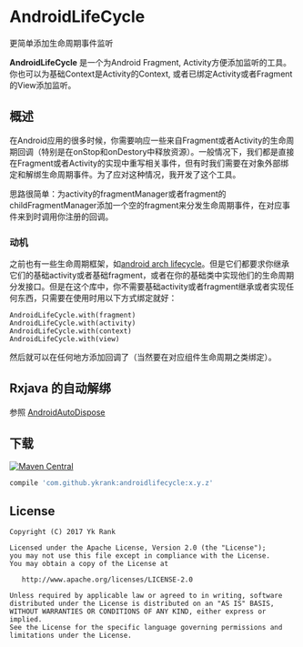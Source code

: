 ﻿# AndroidLifeCycle
更简单添加生命周期事件监听

**AndroidLifeCycle** 是一个为Android Fragment, Activity方便添加监听的工具。你也可以为基础Context是Activity的Context, 或者已绑定Activity或者Fragment的View添加监听。

概述
--------
在Android应用的很多时候，你需要响应一些来自Fragment或者Activity的生命周期回调（特别是在onStop和onDestory中释放资源）。一般情况下，我们都是直接在Fragment或者Activity的实现中重写相关事件，但有时我们需要在对象外部绑定和解绑生命周期事件。为了应对这种情况，我开发了这个工具。

思路很简单：为activity的fragmentManager或者fragment的childFragmentManager添加一个空的fragment来分发生命周期事件，在对应事件来到时调用你注册的回调。

### 动机
之前也有一些生命周期框架，如[android arch lifecycle][android-arc-lifecycle]。但是它们都要求你继承它们的基础activity或者基础fragment，或者在你的基础类中实现他们的生命周期分发接口。但是在这个库中，你不需要基础activity或者fragment继承或者实现任何东西，只需要在使用时用以下方式绑定就好：

```
AndroidLifeCycle.with(fragment)
AndroidLifeCycle.with(activity)
AndroidLifeCycle.with(context)
AndroidLifeCycle.with(view)
```
然后就可以在任何地方添加回调了（当然要在对应组件生命周期之类绑定）。

Rxjava 的自动解绑
--------
参照 [AndroidAutoDispose][androidautodispose]

下载
--------
[![Maven Central](https://img.shields.io/maven-central/v/com.github.ykrank/androidlifecycle.svg)](https://mvnrepository.com/artifact/com.github.ykrank/androidlifecycle)

```gradle
compile 'com.github.ykrank:androidlifecycle:x.y.z'
```

License
-------
    Copyright (C) 2017 Yk Rank

    Licensed under the Apache License, Version 2.0 (the "License");
    you may not use this file except in compliance with the License.
    You may obtain a copy of the License at

       http://www.apache.org/licenses/LICENSE-2.0

    Unless required by applicable law or agreed to in writing, software
    distributed under the License is distributed on an "AS IS" BASIS,
    WITHOUT WARRANTIES OR CONDITIONS OF ANY KIND, either express or implied.
    See the License for the specific language governing permissions and
    limitations under the License.

[android-arc-lifecycle]: https://developer.android.com/topic/libraries/architecture/lifecycle.html
[androidautodispose]: https://github.com/ykrank/AndroidAutoDispose